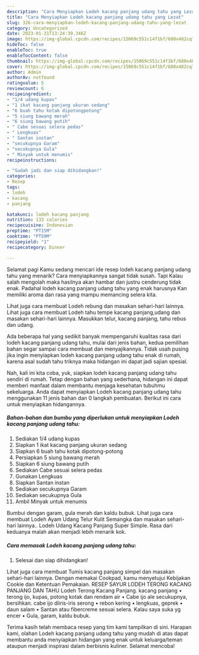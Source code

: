 ```yaml
---
description: "Cara Menyiapkan Lodeh kacang panjang udang tahu yang Lezat"
title: "Cara Menyiapkan Lodeh kacang panjang udang tahu yang Lezat"
slug: 326-cara-menyiapkan-lodeh-kacang-panjang-udang-tahu-yang-lezat
category: Uncategorized
date: 2023-01-31T13:24:39.346Z
image: https://img-global.cpcdn.com/recipes/15069c551c14f1bf/680x482cq70/lodeh-kacang-panjang-udang-tahu-foto-resep-utama.jpg
hideToc: false
enableToc: true
enableTocContent: false
thumbnail: https://img-global.cpcdn.com/recipes/15069c551c14f1bf/680x482cq70/lodeh-kacang-panjang-udang-tahu-foto-resep-utama.jpg
cover: https://img-global.cpcdn.com/recipes/15069c551c14f1bf/680x482cq70/lodeh-kacang-panjang-udang-tahu-foto-resep-utama.jpg
author: Admin
authorAv: notfound
ratingvalue: 5
reviewcount: 6
recipeingredient:
- "1/4 udang kupas"
- "1 ikat kacang panjang ukuran sedang"
- "6 buah tahu kotak dipotongpotong"
- "5 siung bawang merah"
- "6 siung bawang putih"
- " Cabe sesuai selera pedas"
- " Lengkuas"
- " Santan instan"
- "secukupnya Garam"
- "secukupnya Gula"
- " Minyak untuk menumis"
recipeinstructions:

- "Sudah jadi dan siap dihidangkan!"
categories:
- Resep
tags:
- lodeh
- kacang
- panjang

katakunci: lodeh kacang panjang 
nutrition: 133 calories
recipecuisine: Indonesian
preptime: "PT15M"
cooktime: "PT59M"
recipeyield: "1"
recipecategory: Dinner

---
```



Selamat pagi Kamu sedang mencari ide resep lodeh kacang panjang udang tahu yang menarik? Cara menyiapkannya sangat tidak susah. Tapi Kalau salah mengolah maka hasilnya akan hambar dan justru cenderung tidak enak. Padahal lodeh kacang panjang udang tahu yang enak harusnya Kan memiliki aroma dan rasa yang mampu memancing selera kita.


Lihat juga cara membuat Lodeh rebung dan masakan sehari-hari lainnya. Lihat juga cara membuat Lodeh tahu tempe kacang panjang,udang dan masakan sehari-hari lainnya. Masukkan telur, kacang panjang, tahu rebus dan udang.

Ada beberapa hal yang sedikit banyak mempengaruhi kualitas rasa dari lodeh kacang panjang udang tahu, mulai dari jenis bahan, kedua pemilihan bahan segar sampai cara membuat dan menyajikannya. Tidak usah pusing jika ingin menyiapkan lodeh kacang panjang udang tahu enak di rumah, karena asal sudah tahu triknya maka hidangan ini dapat jadi sajian spesial.


Nah, kali ini kita coba, yuk, siapkan lodeh kacang panjang udang tahu sendiri di rumah. Tetap dengan bahan yang sederhana, hidangan ini dapat memberi manfaat dalam membantu menjaga kesehatan tubuhmu sekeluarga. Anda dapat menyiapkan Lodeh kacang panjang udang tahu menggunakan 11 jenis bahan dan 0 langkah pembuatan. Berikut ini cara untuk menyiapkan hidangannya.

<!--inarticleads1-->

##### Bahan-bahan dan bumbu yang diperlukan untuk menyiapkan Lodeh kacang panjang udang tahu:

1. Sediakan 1/4 udang kupas
1. Siapkan 1 ikat kacang panjang ukuran sedang
1. Siapkan 6 buah tahu kotak dipotong-potong
1. Persiapkan 5 siung bawang merah
1. Siapkan 6 siung bawang putih
1. Sediakan  Cabe sesuai selera pedas
1. Gunakan  Lengkuas
1. Siapkan  Santan instan
1. Sediakan secukupnya Garam
1. Sediakan secukupnya Gula
1. Ambil  Minyak untuk menumis


Bumbui dengan garam, gula merah dan kaldu bubuk. Lihat juga cara membuat Lodeh Ayam Udang Telur Kulit Semangka dan masakan sehari-hari lainnya.. Lodeh Udang Kacang Panjang Super Simple. Rasa dari keduanya malah akan menjadi lebih menarik kok. 

<!--inarticleads2-->

##### Cara memasak Lodeh kacang panjang udang tahu:


1. Selesai dan siap dihidangkan!

Lihat juga cara membuat Tumis kacang panjang simpel dan masakan sehari-hari lainnya. Dengan memakai Cookpad, kamu menyetujui Kebijakan Cookie dan Ketentuan Pemakaian. RESEP SAYUR LODEH TERONG KACANG PANJANG DAN TAHU Lodeh Terong Kacang Panjang. kacang panjang • terong ijo, kupas, potong kotak dan rendam air • Cabe ijo ale secukupnya, bersihkan. cabe ijo diiris-iris serong • rebon kering • lengkuas, geprek • daun salam • Santan atau fibercreme sesuai selera. Kalau saya suka yg encer • Gula, garam, kaldu bubuk. 

Terima kasih telah membaca resep yang tim kami tampilkan di sini. Harapan kami, olahan Lodeh kacang panjang udang tahu yang mudah di atas dapat membantu anda menyiapkan hidangan yang enak untuk keluarga/teman ataupun menjadi inspirasi dalam berbisnis kuliner. Selamat mencoba!
